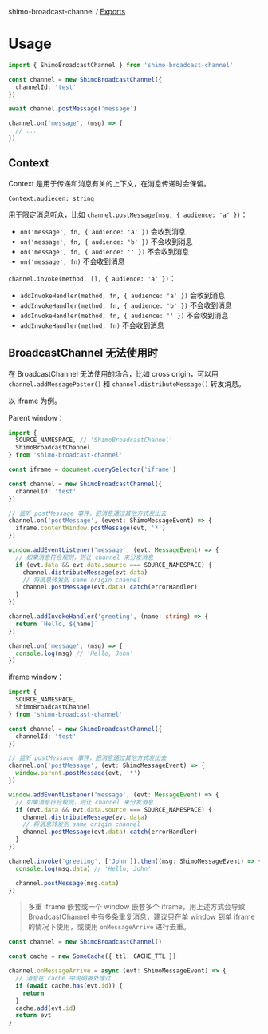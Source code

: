 shimo-broadcast-channel / [Exports](modules.md)

# Usage

```typescript
import { ShimoBroadcastChannel } from 'shimo-broadcast-channel'

const channel = new ShimoBroadcastChannel({
  channelId: 'test'
})

await channel.postMessage('message')

channel.on('message', (msg) => {
  // ...
})
```

## Context

Context 是用于传递和消息有关的上下文，在消息传递时会保留。

`Context.audiecen: string`

用于限定消息听众，比如 `channel.postMessage(msg, { audience: 'a' })`：

- `on('message', fn, { audience: 'a' })` 会收到消息
- `on('message', fn, { audience: 'b' })` 不会收到消息
- `on('message', fn, { audience: '' })` 不会收到消息
- `on('message', fn)` 不会收到消息

`channel.invoke(method, [], { audience: 'a' })`：

- `addInvokeHandler(method, fn, { audience: 'a' })` 会收到消息
- `addInvokeHandler(method, fn, { audience: 'b' })` 不会收到消息
- `addInvokeHandler(method, fn, { audience: '' })` 不会收到消息
- `addInvokeHandler(method, fn)` 不会收到消息

## BroadcastChannel 无法使用时

在 BroadcastChannel 无法使用的场合，比如 cross origin，可以用 `channel.addMessagePoster()` 和 `channel.distributeMessage()` 转发消息。

以 iframe 为例。

Parent window：

```typescript
import {
  SOURCE_NAMESPACE, // 'ShimoBroadcastChannel'
  ShimoBroadcastChannel
} from 'shimo-broadcast-channel'

const iframe = document.querySelector('iframe')

const channel = new ShimoBroadcastChannel({
  channelId: 'test'
})

// 监听 postMessage 事件，把消息通过其他方式发出去
channel.on('postMessage', (event: ShimoMessageEvent) => {
  iframe.contentWindow.postMessage(evt, '*')
})

window.addEventListener('message', (evt: MessageEvent) => {
  // 如果消息符合规则，则让 channel 来分发消息
  if (evt.data && evt.data.source === SOURCE_NAMESPACE) {
    channel.distributeMessage(evt.data)
    // 将消息转发到 same origin channel
    channel.postMessage(evt.data).catch(errorHandler)
  }
})

channel.addInvokeHandler('greeting', (name: string) => {
  return `Hello, ${name}`
})

channel.on('message', (msg) => {
  console.log(msg) // 'Hello, John'
})
```

iframe window：

```typescript
import {
  SOURCE_NAMESPACE,
  ShimoBroadcastChannel
} from 'shimo-broadcast-channel'

const channel = new ShimoBroadcastChannel({
  channelId: 'test'
})

// 监听 postMessage 事件，把消息通过其他方式发出去
channel.on('postMessage', (evt: ShimoMessageEvent) => {
  window.parent.postMessage(evt, '*')
})

window.addEventListener('message', (evt: MessageEvent) => {
  // 如果消息符合规则，则让 channel 来分发消息
  if (evt.data && evt.data.source === SOURCE_NAMESPACE) {
    channel.distributeMessage(evt.data)
    // 将消息转发到 same origin channel
    channel.postMessage(evt.data).catch(errorHandler)
  }
})

channel.invoke('greeting', ['John']).then((msg: ShimoMessageEvent) => {
  console.log(msg.data) // 'Hello, John'

  channel.postMessage(msg.data)
})
```

> 多重 iframe 嵌套或一个 window 嵌套多个 iframe，用上述方式会导致 BroadcastChannel 中有多条重复消息，建议只在单 window 到单 iframe 的情况下使用，或使用 `onMessageArrive` 进行去重。

```typescript
const channel = new ShimoBroadcastChannel()

const cache = new SomeCache({ ttl: CACHE_TTL })

channel.onMessageArrive = async (evt: ShimoMessageEvent) => {
  // 消息在 cache 中说明被处理过
  if (await cache.has(evt.id)) {
    return
  }
  cache.add(evt.id)
  return evt
}
```
